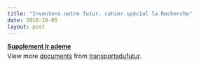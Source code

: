 ```yaml
---
title: "Inventons notre futur, cahier spécial la Recherche"
date: 2010-10-05
layout: post
---
```


<div id="__ss_5363494" style="width: 477px"><strong style="margin: 12px 0 4px"><a href="http://www.slideshare.net/transportsdufutur/supplement-lr-ademe" title="Supplement lr ademe">Supplement lr ademe</a></strong>        <div style="padding: 5px 0 12px">View more <a href="http://www.slideshare.net/">documents</a> from <a href="http://www.slideshare.net/transportsdufutur">transportsdufutur</a>.</div> </div>